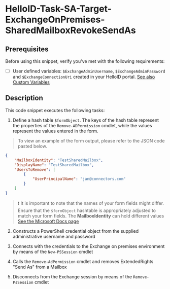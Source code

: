 
# HelloID-Task-SA-Target-ExchangeOnPremises-SharedMailboxRevokeSendAs

## Prerequisites
Before using this snippet, verify you've met with the following requirements:

- [ ] User defined variables: `$ExchangeAdminUsername`, `$ExchangeAdminPassword` and `$ExchangeConnectionUri` created in your HelloID portal. [See also Custom Variables](https://docs.helloid.com/en/variables/custom-variables.html)


## Description

This code snippet executes the following tasks:

1. Define a hash table `$formObject`. The keys of the hash table represent the properties of the `Remove-ADPermission` cmdlet, while the values represent the values entered in the form.

> To view an example of the form output, please refer to the JSON code pasted below.

```json
{
    "MailboxIdentity": "TestSharedMailbox",
    "DisplayName": "TestSharedMailbox",
    "UsersToRemove": [
        {
            "UserPrincipalName": "jan@connectors.com"
        }
    ]
}
```

> :exclamation: It is important to note that the names of your form fields might differ. Ensure that the `$formObject` hashtable is appropriately adjusted to match your form fields.
> The **MailboxIdentity** can hold different values [See the Microsoft Docs page](https://learn.microsoft.com/en-us/powershell/module/exchange/remove-adpermission?view=exchange-ps#example-1)

2. Constructs a PowerShell credential object from the supplied administrative username and password

3. Connects with the credentials to the Exchange on premises environment by means of the `New-PSSession` cmdlet

4. Calls the `Remove-AdPermission` cmdlet and removes ExtendedRights "Send As" from a Mailbox

5. Disconnects from the Exchange session by means of the `Remove-PsSession` cmdlet